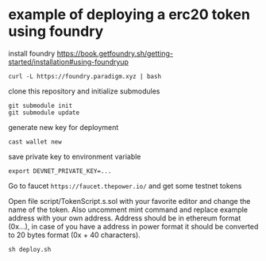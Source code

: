 # example of deploying a erc20 token using foundry

install foundry https://book.getfoundry.sh/getting-started/installation#using-foundryup

```
curl -L https://foundry.paradigm.xyz | bash
```

clone this repository and initialize submodules

```
git submodule init
git submodule update
```

generate new key for deployment

```
cast wallet new
```

save private key to environment variable

```
export DEVNET_PRIVATE_KEY=...
```

Go to faucet `https://faucet.thepower.io/` and get some testnet tokens

Open file script/TokenScript.s.sol with your favorite editor and change the name of the token.
Also uncomment mint command and replace example address with your own address. Address should be in
ethereum format (0x...), in case of you have a address in power format it should be converted to 20
bytes format (0x + 40 characters).

```
sh deploy.sh
```
